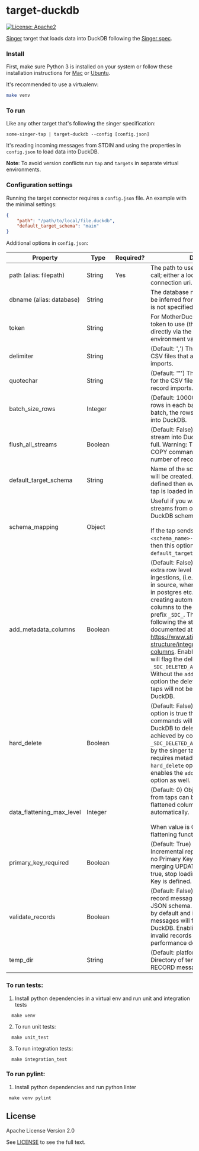 # target-duckdb

[![License: Apache2](https://img.shields.io/badge/License-Apache2-yellow.svg)](https://opensource.org/licenses/Apache-2.0)

[Singer](https://www.singer.io/) target that loads data into DuckDB following the [Singer spec](https://github.com/singer-io/getting-started/blob/master/docs/SPEC.md).

### Install

First, make sure Python 3 is installed on your system or follow these
installation instructions for [Mac](http://docs.python-guide.org/en/latest/starting/install3/osx/) or
[Ubuntu](https://www.digitalocean.com/community/tutorials/how-to-install-python-3-and-set-up-a-local-programming-environment-on-ubuntu-16-04).

It's recommended to use a virtualenv:

```bash
make venv
```

### To run

Like any other target that's following the singer specification:

`some-singer-tap | target-duckdb --config [config.json]`

It's reading incoming messages from STDIN and using the properties in `config.json` to load data into DuckDB.

**Note**: To avoid version conflicts run `tap` and `targets` in separate virtual environments.


### Configuration settings

Running the target connector requires a `config.json` file. An example with the minimal settings:

```json
{
    "path": "/path/to/local/file.duckdb",
    "default_target_schema": "main"
}
```

Additional options in `config.json`:

| Property                            | Type    | Required?  | Description                                                   |
|-------------------------------------|---------|------------|---------------------------------------------------------------|
| path (alias: filepath)              | String  | Yes        | The path to use for the `duckdb.connect` call; either a local file or a MotherDuck connection uri. |
| dbname (alias: database)            | String  |            | The database name to write to; this will be inferred from the path property if it is not specified. |
| token                               | String  |            | For MotherDuck connections, the auth token to use (this may also be set directly via the MOTHERDUCK_TOKEN environment variable. |
| delimiter                           | String  |            | (Default: ',') The delimiter to use for the CSV files that are used for record imports. |
| quotechar                           | String  |            | (Default: '"') The quote character to use for the CSV files that are used for record imports. |
| batch_size_rows                     | Integer |            | (Default: 100000) Maximum number of rows in each batch. At the end of each batch, the rows in the batch are loaded into DuckDB. |
| flush_all_streams                   | Boolean |            | (Default: False) Flush and load every stream into DuckDB when one batch is full. Warning: This may trigger the COPY command to use files with low number of records. |
| default_target_schema               | String  |            | Name of the schema where the tables will be created. If `schema_mapping` is not defined then every stream sent by the tap is loaded into this schema.    |
| schema_mapping                      | Object  |            | Useful if you want to load multiple streams from one tap to multiple DuckDB schemas.<br><br>If the tap sends the `stream_id` in `<schema_name>-<table_name>` format then this option overwrites the `default_target_schema` value. |
| add_metadata_columns                | Boolean |            | (Default: False) Metadata columns add extra row level information about data ingestions, (i.e. when was the row read in source, when was inserted or deleted in postgres etc.) Metadata columns are creating automatically by adding extra columns to the tables with a column prefix `_SDC_`. The column names are following the stitch naming conventions documented at https://www.stitchdata.com/docs/data-structure/integration-schemas#sdc-columns. Enabling metadata columns will flag the deleted rows by setting the `_SDC_DELETED_AT` metadata column. Without the `add_metadata_columns` option the deleted rows from singer taps will not be recognisable in DuckDB. |
| hard_delete                         | Boolean |            | (Default: False) When `hard_delete` option is true then DELETE SQL commands will be performed in DuckDB to delete rows in tables. It's achieved by continuously checking the  `_SDC_DELETED_AT` metadata column sent by the singer tap. Due to deleting rows requires metadata columns, `hard_delete` option automatically enables the `add_metadata_columns` option as well. |
| data_flattening_max_level           | Integer |            | (Default: 0) Object type RECORD items from taps can be transformed to flattened columns by creating columns automatically.<br><br>When value is 0 (default) then flattening functionality is turned off. |
| primary_key_required                | Boolean |            | (Default: True) Log based and Incremental replications on tables with no Primary Key cause duplicates when merging UPDATE events. When set to true, stop loading data if no Primary Key is defined. |
| validate_records                    | Boolean |            | (Default: False) Validate every single record message to the corresponding JSON schema. This option is disabled by default and invalid RECORD messages will fail only at load time by DuckDB. Enabling this option will detect invalid records earlier but could cause performance degradation. |
| temp_dir                            | String  |            | (Default: platform-dependent) Directory of temporary CSV files with RECORD messages. |

### To run tests:

1. Install python dependencies in a virtual env and run unit and integration tests
```
  make venv
```

2. To run unit tests:
```
  make unit_test
```

3. To run integration tests:
```
  make integration_test
```

### To run pylint:

1. Install python dependencies and run python linter
```
 make venv pylint
```

## License

Apache License Version 2.0

See [LICENSE](LICENSE) to see the full text.
